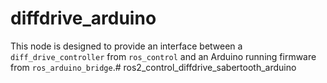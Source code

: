 # diffdrive_arduino


This node is designed to provide an interface between a `diff_drive_controller` from `ros_control` and an Arduino running firmware from `ros_arduino_bridge`.# ros2_control_diffdrive_sabertooth_arduino
